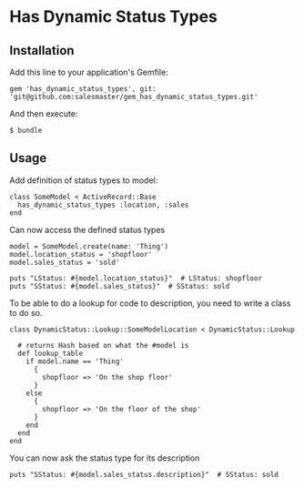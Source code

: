 # Has Dynamic Status Types

## Installation

Add this line to your application's Gemfile:

    gem 'has_dynamic_status_types', git: 'git@github.com:salesmaster/gem_has_dynamic_status_types.git'

And then execute:

    $ bundle

## Usage

Add definition of status types to model:

    class SomeModel < ActiveRecord::Base
      has_dynamic_status_types :location, :sales
    end

Can now access the defined status types

    model = SomeModel.create(name: 'Thing')
    model.location_status = 'shopfloor'
    model.sales_status = 'sold'

    puts "LStatus: #{model.location_status}"  # LStatus: shopfloor
    puts "SStatus: #{model.sales_status}"  # SStatus: sold

To be able to do a lookup for code to description, you
need to write a class to do so.

    class DynamicStatus::Lookup::SomeModelLocation < DynamicStatus::Lookup

      # returns Hash based on what the #model is
      def lookup_table
        if model.name == 'Thing'
          {
            shopfloor => 'On the shop floor'
          }
        else
          {
            shopfloor => 'On the floor of the shop'
          }
        end
      end
    end

You can now ask the status type for its description

    puts "SStatus: #{model.sales_status.description}"  # SStatus: sold

